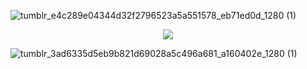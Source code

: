 ![tumblr_e4c289e04344d32f2796523a5a551578_eb71ed0d_1280 (1)](https://github.com/user-attachments/assets/e77954aa-8c3b-417d-bc91-07db35e26630)
<p align="center">
  <img src="https://i.postimg.cc/43yGHrWx/New-Project-26.png" />
</p>

![tumblr_3ad6335d5eb9b821d69028a5c496a681_a160402e_1280 (1)](https://github.com/user-attachments/assets/c191a05d-9fe4-4ae7-946c-a7cd967e01bf)
